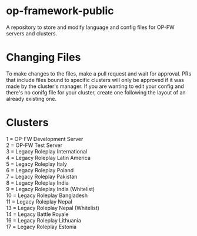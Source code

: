 # op-framework-public
A repository to store and modify language and config files for OP-FW servers and clusters.

# Changing Files
To make changes to the files, make a pull request and wait for approval. PRs that include files bound to specific clusters will only be approved if it was made by the cluster's manager. If you are wanting to edit your config and there's no conifg file for your cluster, create one following the layout of an already existing one.

# Clusters
1 = OP-FW Development Server<br>
2 = OP-FW Test Server<br>
3 = Legacy Roleplay International<br>
4 = Legacy Roleplay Latin America<br>
5 = Legacy Roleplay Italy<br>
6 = Legacy Roleplay Poland<br>
7 = Legacy Roleplay Pakistan<br>
8 = Legacy Roleplay India<br>
9 = Legacy Roleplay India (Whitelist)<br>
10 = Legacy Roleplay Bangladesh<br>
11 = Legacy Roleplay Nepal<br>
13 = Legacy Roleplay Nepal (Whitelist)<br>
14 = Legacy Battle Royale<br>
16 = Legacy Roleplay Lithuania<br>
17 = Legacy Roleplay Estonia
